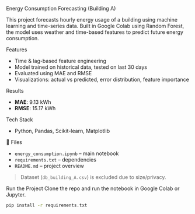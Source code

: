 Energy Consumption Forecasting (Building A)

This project forecasts hourly energy usage of a building using machine learning and time-series data. Built in Google Colab using Random Forest, the model uses weather and time-based features to predict future energy consumption.



Features
- Time & lag-based feature engineering
- Model trained on historical data, tested on last 30 days
- Evaluated using MAE and RMSE
- Visualizations: actual vs predicted, error distribution, feature importance


 Results
- **MAE**: 9.13 kWh  
- **RMSE**: 15.17 kWh  


 Tech Stack
- Python, Pandas, Scikit-learn, Matplotlib

 📁 Files
- `energy_consumption.ipynb` – main notebook
- `requirements.txt` – dependencies
- `README.md` – project overview

> Dataset (`db_building_A.csv`) is excluded due to size/privacy.

 Run the Project
Clone the repo and run the notebook in Google Colab or Jupyter.
```bash
pip install -r requirements.txt
